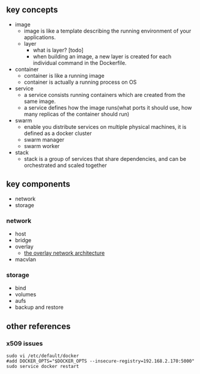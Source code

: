 ## key concepts
- image
    - image is like a template describing the running environment of your applications.
    - layer
        - what is layer? [todo]
        - when building an image, a new layer is created for each individual command in the Dockerfile.  	
- container
    - container is like a running image
    - container is actually a running process on OS
- service
    - a service consists running containers which are created from the same image.
    - a service defines how the image runs(what ports it should use, how many replicas of the container should run)
- swarm
    - enable you distribute services on multiple physical machines, it is defined as a docker cluster
    - swarm manager
    - swarm worker
- stack
    - stack is a group of services that share dependencies, and can be orchestrated and scaled together


## key components

- network
- storage

### network

- host
- bridge 
- overlay
    - [the overlay network architecture](https://success.docker.com/article/ucp-service-discovery-swarm)
- macvlan

### storage

- bind
- volumes
- aufs
- backup and restore


## other references

### x509 issues

```shell
sudo vi /etc/default/docker
#add DOCKER_OPTS="$DOCKER_OPTS --insecure-registry=192.168.2.170:5000"
sudo service docker restart
```
